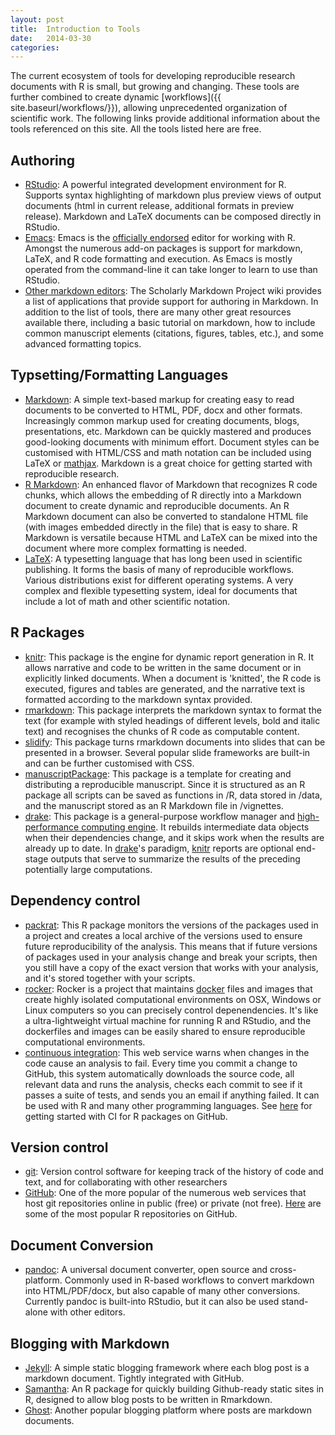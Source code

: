 ```yaml
---
layout: post
title:  Introduction to Tools
date:   2014-03-30 
categories: 
---
```


The current ecosystem of tools for developing reproducible research documents with R is small, but growing and changing.  These tools are further combined to create dynamic [workflows]({{ site.baseurl/workflows/}}), allowing unprecedented organization of scientific work.  The following links provide additional information about the tools referenced on this site.  All the tools listed here are free. 

## Authoring

- [RStudio](http://www.rstudio.com/): A powerful integrated development environment for R. Supports syntax highlighting of markdown plus preview views of output documents (html in current release, additional formats in preview release). Markdown and LaTeX documents can be composed directly in RStudio.  
- [Emacs](http://www.gnu.org/software/emacs/): Emacs is the [officially endorsed](http://cran.r-project.org/doc/manuals/r-release/R-FAQ.html#R-and-Emacs) editor for working with R. Amongst the numerous add-on packages is support for markdown, LaTeX, and R code formatting and execution. As Emacs is mostly operated from the command-line it can take longer to learn to use than RStudio.
- [Other markdown editors](https://github.com/scholmd/scholmd/wiki/Tools-to-support-your-markdown-authoring): The Scholarly Markdown Project wiki provides a list of applications that provide support for authoring in Markdown.  In addition to the list of tools, there are many other great resources available there, including a basic tutorial on markdown, how to include common manuscript elements (citations, figures, tables, etc.), and some advanced formatting topics.

## Typsetting/Formatting Languages

- [Markdown](http://daringfireball.net/projects/markdown/): A simple text-based markup for creating easy to read documents to be converted to HTML, PDF, docx and other formats.  Increasingly common markup used for creating documents, blogs, presentations, etc. Markdown can be quickly mastered and produces good-looking documents with minimum effort. Document styles can be customised with HTML/CSS and math notation can be included using LaTeX or [mathjax](http://www.mathjax.org/). Markdown is a great choice for getting started with reproducible research.
- [R Markdown](http://rmarkdown.rstudio.com/): An enhanced flavor of Markdown that recognizes R code chunks, which allows the embedding of R directly into a Markdown document to create dynamic and reproducible documents. An R Markdown document can also be converted to standalone HTML file (with images embedded directly in the file) that is easy to share. R Markdown is versatile because HTML and LaTeX can be mixed into the document where more complex formatting is needed.
- [LaTeX](http://www.latex-project.org/): A typesetting language that has long been used in scientific publishing.  It forms the basis of many of reproducible workflows.  Various distributions exist for different operating systems.  A very complex and flexible typesetting system, ideal for documents that include a lot of math and other scientific notation.

## R Packages

- [knitr](http://yihui.name/knitr/): This package is the engine for dynamic report generation in R. It allows narrative and code to be written in the same document or in explicitly linked documents. When a document is 'knitted', the R code is executed, figures and tables are generated, and the narrative text is formatted according to the markdown syntax provided. 
- [rmarkdown](https://github.com/rstudio/rmarkdown): This package interprets the markdown syntax to format the text (for example with styled headings of different levels, bold and italic text) and recognises the chunks of R code as computable content. 
- [slidify](http://slidify.org): This package turns rmarkdown documents into slides that can be presented in a browser. Several popular slide frameworks are built-in and can be further customised with CSS.
- [manuscriptPackage](https://github.com/jhollist/manuscriptPackage): This package is a template for creating and distributing a reproducible manuscript. Since it is structured as an R package all scripts can be saved as functions in /R, data stored in /data, and the manuscript stored as an R Markdown file in /vignettes.
- [drake](https://github.com/ropensci/drake): This package is a general-purpose workflow manager and [high-performance computing engine](https://ropensci.github.io/drake/articles/parallelism.html). It rebuilds intermediate data objects when their dependencies change, and it skips work when the results are already up to date. In [drake](https://github.com/ropensci/drake)'s paradigm, [knitr](http://yihui.name/knitr/) reports are optional end-stage outputs that serve to summarize the results of the preceding potentially large computations.
 
## Dependency control
- [packrat](https://github.com/rstudio/packrat): This R package monitors the versions of the packages used in a project and creates a local archive of the versions used to ensure future reproducibility of the analysis. This means that if future versions of packages used in your analysis change and break your scripts, then you still have a copy of the exact version that works with your analysis, and it's stored together with your scripts.
- [rocker](https://github.com/rocker-org/rocker): Rocker is a project that maintains [docker](https://en.wikipedia.org/wiki/Docker_(software)) files and images that create highly isolated computational environments on OSX, Windows or Linux computers so you can precisely control depenendencies. It's like a ultra-lightweight virtual machine for running R and RStudio, and the dockerfiles and images can be easily shared to ensure reproducible computational environments. 
- [continuous integration](https://travis-ci.org/): This web service warns when changes in the code cause an analysis to fail. Every time you commit a change to GitHub, this system automatically downloads the source code, all relevant data and runs the analysis, checks each commit to see if it passes a suite of tests, and sends you an email if anything failed. It can be used with R and many other programming languages. See [here](https://github.com/eddelbuettel/r-travis) for getting started with CI for R packages on GitHub.

## Version control
- [git](http://git-scm.com/): Version control software for keeping track of the history of code and text, and for collaborating with other researchers
- [GitHub](https://github.com/): One of the more popular of the numerous web services that host git repositories online in public (free) or private (not free). [Here](https://github.com/search?utf8=&q=stars%3A%3E%3D100++language%3Ar&type=Repositories&ref=searchresults) are some of the most popular R repositories on GitHub. 

## Document Conversion 

- [pandoc](http://johnmacfarlane.net/pandoc/): A universal document converter, open source and cross-platform. Commonly used in R-based workflows to convert markdown into HTML/PDF/docx, but also capable of many other conversions. Currently pandoc is built-into RStudio, but it can also be used stand-alone with other editors.  

## Blogging with Markdown

- [Jekyll](http://jekyllrb.com/): A simple static blogging framework where each blog post is a markdown document. Tightly integrated with GitHub.
- [Samantha](https://github.com/DASpringate/samatha): An R package for quickly building Github-ready static sites in R, designed to allow blog posts to be written in Rmarkdown.
- [Ghost](https://ghost.org/): Another popular blogging platform where posts are markdown documents.
